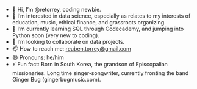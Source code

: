 - 👋 Hi, I’m @retorrey, coding newbie.
- 👀 I’m interested in data science, especially as relates to my interests of education, music, ethical finance, and grassroots organizing.
- 🌱 I’m currently learning SQL through Codecademy, and jumping into Python soon (very new to coding).
- 💞️ I’m looking to collaborate on data projects. 
- 📫 How to reach me: reuben.torrey@gmail.com
- 😄 Pronouns: he/him
- ⚡ Fun fact: Born in South Korea, the grandson of Episcopalian missionaries. Long time singer-songwriter, currently fronting the band Ginger Bug (gingerbugmusic.com).

<!---
retorrey/retorrey is a ✨ special ✨ repository because its `README.md` (this file) appears on your GitHub profile.
You can click the Preview link to take a look at your changes.
--->
